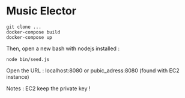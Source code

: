 # Music Elector 

``` 
git clone ...
docker-compose build
docker-compose up
```

Then, open a new bash with nodejs installed :

```
node bin/seed.js 
```

Open the URL : localhost:8080 or pubic_adress:8080 (found with EC2 instance)

Notes : EC2 keep the private key !



